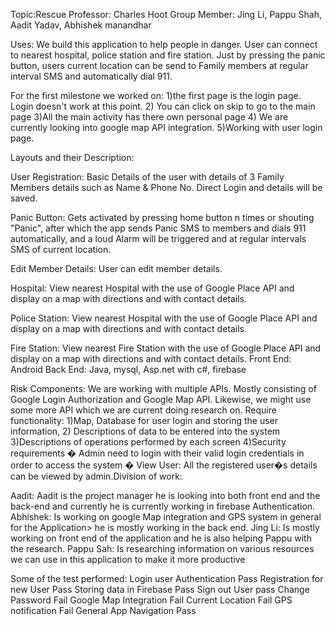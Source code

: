 Topic:Rescue
Professor: Charles Hoot
Group Member: Jing Li, Pappu Shah, Aadit Yadav, Abhishek manandhar

Uses: We build this application to help people in danger. User can connect to nearest hospital, police station
and fire station. Just by pressing the panic button, users current location can be send to Family
members at regular interval SMS and automatically dial 911.

For the first milestone we worked on: 
1)the first page is the login page. Login doesn't work at this point.
2) You can click on skip to go to the main page
3)All the main activity has there own personal page
4) We are currently looking into google map API integration.
5)Working with user login page.

Layouts and their Description:  
 
User Registration: Basic Details of the user with details of 3 Family Members details such as Name & Phone No. Direct Login and details will be saved. 
 
 Panic Button: Gets activated by pressing home button n times or shouting "Panic", after which the app sends Panic SMS to members and dials 911 automatically, and a loud Alarm will be triggered and at regular intervals SMS of current location. 
 
Edit Member Details: User can edit member details. 
 
Hospital: View nearest Hospital with the use of Google Place API and display on a map with directions and with contact details. 
 
Police Station: View nearest Hospital with the use of Google Place API and display on a map with directions and with contact details. 
 
Fire Station: View nearest Fire Station with the use of Google Place API and display on a map with directions and with contact details. 
Front End: Android 
Back End: Java, mysql, Asp.net with c#, firebase

Risk Components: We are working with multiple APIs. Mostly consisting of Google Login Authorization and Google Map API. Likewise, we might use some more API which we are current doing research on.
Require functionality:
1)Map, Database for user login and storing the user information, 
2) Descriptions of data to be entered into the system 
3)Descriptions of operations performed by each screen
4)Security requirements
�	Admin need to login with their valid login credentials in order to access the system
�	View User: All the registered user�s details can be viewed by admin.Division of work: 

Aadit: Aadit is the project manager he is looking into both front end and the back-end and currently he is currently working in firebase Authentication.
Abhishek: Is working on google Map integration and GPS system in general for the Application> he is mostly working in the back end.
Jing Li: Is mostly working on front end of the application and he is also helping Pappu with the research. 
Pappu Sah: Is researching information on various resources we can use in this application to make it more productive  

Some of the test performed:
Login user Authentication 	Pass
Registration for new User	Pass
Storing data in Firebase	Pass
Sign out User	            pass
Change Password	            Fail
Google Map Integration      Fail
Current Location	        Fail 
GPS notification 	        Fail
General App Navigation   	Pass



